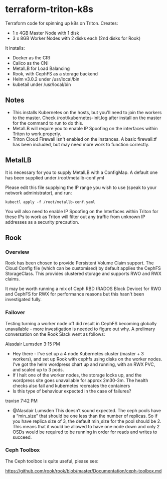 # terraform-triton-k8s
Terraform code for spinning up k8s on Triton. Creates:

- 1 x 4GB Master Node with 1 disk
- 3 x 8GB Worker Nodes with 2 disks each (2nd disks for Rook)

It installs:

- Docker as the CRI
- Calico as the CNI
- MetalLB for Load Balancing
- Rook, with CephFS as a storage backend
- Helm v3.0.2 under /usr/local/bin
- kubetail under /usr/local/bin

## Notes

- This installs Kubernetes on the hosts, but you'll need to join the workers to the master. Check /root/kubernetes-init.log after install on the master for the command to run to do this.
- MetalLB will require you to enable IP Spoofing on the interfaces within Triton to work properly.
- Triton Cloud Firewall isn't enabled on the instances. A basic firewall.tf has been included, but may need more work to function correctly.

## MetalLB

It is necessary for you to supply MetalLB with a ConfigMap. A default one has been supplied under /root/metallb-conf.yml

Please edit this file supplying the IP range you wish to use (speak to your network administrator), and run:

```
kubectl apply -f /root/metallb-conf.yaml
```

You will also need to enable IP Spoofing on the Interfaces within Triton for these IPs to work as Triton will filter out any traffic from unknown IP addresses as a security precaution.

## Rook

### Overview
Rook has been chosen to provide Persistent Volume Claim support. The Cloud Config file (which can be customised) by default applies the CephFS StorageClass. This provides clustered storage and supports RWO and RWX claims.

It may be worth running a mix of Ceph RBD (RADOS Block Device) for RWO and CephFS for RWX for performance reasons but this hasn't been investigated fully.

### Failover

Testing turning a worker node off did result in CephFS becoming globally unavailable - more investigation is needed to figure out why. A prelimary conversation on the Rook Slack went as follows:

Alasdair Lumsden  3:15 PM
- Hey there - I've set up a 4 node Kubernetes cluster (master + 3 workers), and set up Rook with cephfs using disks on the worker nodes. I've got the helm wordpress chart up and running, with an RWX PVC, and scaled up to 3 pods.
- If I halt one of the worker nodes, the storage locks up, and the wordpress site goes unavailable for approx 2m30-3m. The health checks also fail and kubernetes recreates the containers
- Is this type of behaviour expected in the case of failures?

travisn  7:42 PM
- @Alasdair Lumsden This doesn’t sound expected. The ceph pools have a “min_size” that should be one less than the number of replicas. So if you have replica size of 3, the default min_size for the pool should be 2. This means that it would be allowed to have one node down and only 2 OSDs would be required to be running in order for reads and writes to succeed.

### Ceph Toolbox

The Ceph toolbox is quite useful, please see:

https://github.com/rook/rook/blob/master/Documentation/ceph-toolbox.md

